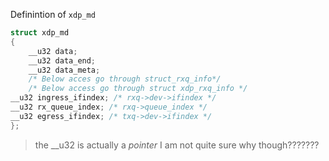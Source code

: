 Definintion of `xdp_md`

```C
struct xdp_md 
{
    __u32 data;
    __u32 data_end;
    __u32 data_meta;
    /* Below acces go through struct_rxq_info*/
    /* Below access go through struct xdp_rxq_info */
__u32 ingress_ifindex; /* rxq->dev->ifindex */
__u32 rx_queue_index; /* rxq->queue_index */
__u32 egress_ifindex; /* txq->dev->ifindex */
};
```

> the __u32 is actually a _pointer_ I am not quite sure why though???????